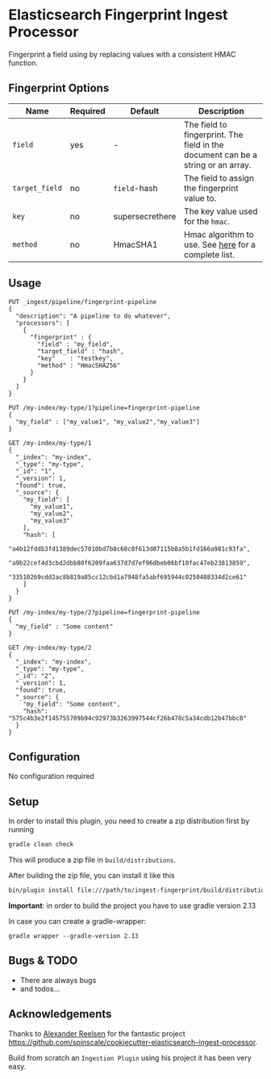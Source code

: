 # Elasticsearch Fingerprint Ingest Processor

Fingerprint a field using by replacing values with a consistent HMAC function.

## Fingerprint Options
| Name | Required | Default | Description |
|------|----------|---------|-------------|
|`field`|yes|-|The field to fingerprint. The field in the document can be a string or an array.|
|`target_field`|no|`field`-hash|The field to assign the fingerprint value to.|
|`key`|no|supersecrethere|The key value used for the `hmac`.|
|`method`|no|HmacSHA1|Hmac algorithm to use. See [here](https://docs.oracle.com/javase/8/docs/technotes/guides/security/StandardNames.html#Mac) for a complete list.|

## Usage

```
PUT _ingest/pipeline/fingerprint-pipeline
{
  "description": "A pipeline to do whatever",
  "processors": [
    {
      "fingerprint" : {
        "field" : "my_field",
        "target_field" : "hash",
        "key"    : "testkey",
        "method" : "HmacSHA256"
      }
    }
  ]
}

PUT /my-index/my-type/1?pipeline=fingerprint-pipeline
{
  "my_field" : ["my_value1", "my_value2","my_value3"]
}

GET /my-index/my-type/1
{
  "_index": "my-index",
  "_type": "my-type",
  "_id": "1",
  "_version": 1,
  "found": true,
  "_source": {
    "my_field": [
      "my_value1",
      "my_value2",
      "my_value3"
    ],
    "hash": [
      "a4b12fddb3fd1389dec57010bd7b8c68c0f613d07115b8a5b1fd166a981c93fa",
      "a9b22cef4d3cbd2dbb80f6209faa637d7d7ef96dbeb06bf10fac47eb23813859",
      "33510269cdd2ac8b819a85cc12cbd1a7948fa5abf695944c0250488334d2ce61"
    ]
  }
}

PUT /my-index/my-type/2?pipeline=fingerprint-pipeline
{
  "my_field" : "Some content"
}

GET /my-index/my-type/2
{
  "_index": "my-index",
  "_type": "my-type",
  "_id": "2",
  "_version": 1,
  "found": true,
  "_source": {
    "my_field": "Some content",
    "hash": "575c4b3e2f145755709b94c92973b3263997544cf26b478c5a34cdb12b47bbc8"
  }
}
```

## Configuration
No configuration required

## Setup

In order to install this plugin, you need to create a zip distribution first by running

```bash
gradle clean check
```
This will produce a zip file in `build/distributions`.

After building the zip file, you can install it like this

```bash
bin/plugin install file:///path/to/ingest-fingerprint/build/distribution/ingest-fingerprint-0.0.1-SNAPSHOT.zip
```

**Important**: in order to build the project you have to use gradle version 2.13

In case you can create a gradle-wrapper:
```
gradle wrapper --gradle-version 2.13
```

## Bugs & TODO

* There are always bugs
* and todos...

## Acknowledgements
Thanks to [Alexander Reelsen](https://github.com/spinscale) for the fantastic project
https://github.com/spinscale/cookiecutter-elasticsearch-ingest-processor.

Build from scratch an `Ingestion Plugin` using his project it has been very easy.
